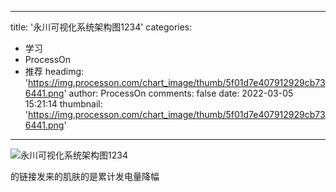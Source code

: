 
---
title: '永川可视化系统架构图1234'
categories: 
 - 学习
 - ProcessOn
 - 推荐
headimg: 'https://img.processon.com/chart_image/thumb/5f01d7e407912929cb736441.png'
author: ProcessOn
comments: false
date: 2022-03-05 15:21:14
thumbnail: 'https://img.processon.com/chart_image/thumb/5f01d7e407912929cb736441.png'
---

<div>   
<img class="thumb" alt="永川可视化系统架构图1234" src="https://img.processon.com/chart_image/thumb/5f01d7e407912929cb736441.png" referrerpolicy="no-referrer">
<p>的链接发来的肌肤的是累计发电量降幅</p>  
</div>
            